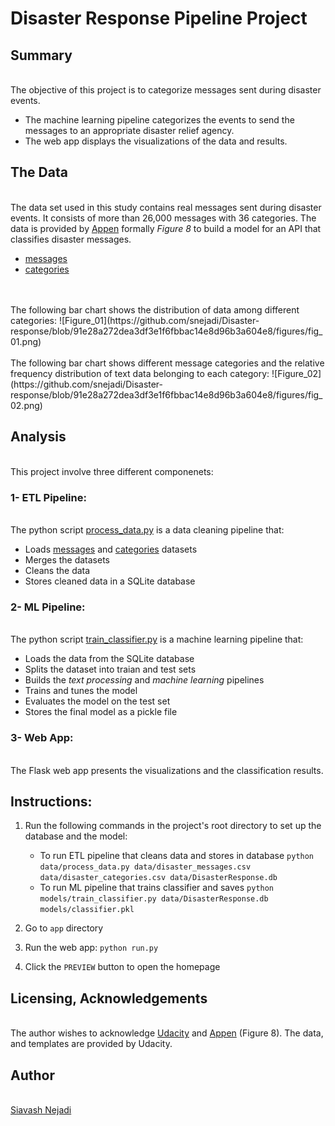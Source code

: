 # Disaster Response Pipeline Project

## Summary
<br> The objective of this project is to categorize messages sent during disaster events.
  - The machine learning pipeline categorizes the events to send the messages to an appropriate disaster relief agency.
  - The web app displays the visualizations of the data and results.

## The Data
<br> The data set used in this study contains real messages sent during disaster events. It consists of more than 26,000 messages with 36 categories. The data is provided by [Appen](https://appen.com/) formally <i>Figure 8</i> to build a model for an API that classifies disaster messages.  
  - [messages](https://github.com/snejadi/Disaster-response/blob/e742fb0e32729cf6b2a5417f5937afc5bbd14a8c/data/disaster_messages.csv)
  - [categories](https://github.com/snejadi/Disaster-response/blob/e742fb0e32729cf6b2a5417f5937afc5bbd14a8c/data/disaster_categories.csv)
<br> 
<br> The following bar chart shows the distribution of data among different categories:
![Figure_01](https://github.com/snejadi/Disaster-response/blob/91e28a272dea3df3e1f6fbbac14e8d96b3a604e8/figures/fig_01.png)
<br>
<br> The following bar chart shows different message categories and the relative frequency distribution of text data belonging to each category:
![Figure_02](https://github.com/snejadi/Disaster-response/blob/91e28a272dea3df3e1f6fbbac14e8d96b3a604e8/figures/fig_02.png)

## Analysis
<br> This project involve three different componenets:

### 1- ETL Pipeline:
<br> The python script [process_data.py](https://github.com/snejadi/Disaster-response/blob/e742fb0e32729cf6b2a5417f5937afc5bbd14a8c/data/process_data.py) is a data cleaning pipeline that:
  - Loads [messages](https://github.com/snejadi/Disaster-response/blob/e742fb0e32729cf6b2a5417f5937afc5bbd14a8c/data/disaster_messages.csv) and [categories](https://github.com/snejadi/Disaster-response/blob/e742fb0e32729cf6b2a5417f5937afc5bbd14a8c/data/disaster_categories.csv) datasets
  - Merges the datasets
  - Cleans the data
  - Stores cleaned data in a SQLite database

### 2- ML Pipeline:
<br> The python script [train_classifier.py](https://github.com/snejadi/Disaster-response/blob/e742fb0e32729cf6b2a5417f5937afc5bbd14a8c/models/train_classifier.py) is a machine learning pipeline that:
  - Loads the data from the SQLite database
  - Splits the dataset into traian and test sets
  - Builds the <i>text processing</i> and <i>machine learning</i> pipelines
  - Trains and tunes the model
  - Evaluates the model on the test set
  - Stores the final model as a pickle file

### 3- Web App:
<br> The Flask web app presents the visualizations and the classification results.

## Instructions:
1. Run the following commands in the project's root directory to set up the database and the model:

    - To run ETL pipeline that cleans data and stores in database
        `python data/process_data.py data/disaster_messages.csv data/disaster_categories.csv data/DisasterResponse.db`
    - To run ML pipeline that trains classifier and saves
        `python models/train_classifier.py data/DisasterResponse.db models/classifier.pkl`

2. Go to `app` directory

3. Run the web app: `python run.py`

4. Click the `PREVIEW` button to open the homepage

## Licensing, Acknowledgements
<br> The author wishes to acknowledge [Udacity](https://www.udacity.com/) and [Appen](https://appen.com/) (Figure 8). The data, and templates are provided by Udacity.

## Author
<br>[Siavash Nejadi](https://github.com/snejadi/)